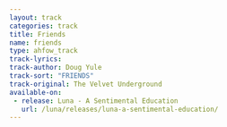 ```yaml
---
layout: track
categories: track
title: Friends
name: friends
type: ahfow_track
track-lyrics: 
track-author: Doug Yule
track-sort: "FRIENDS"
track-original: The Velvet Underground
available-on:
 - release: Luna - A Sentimental Education
   url: /luna/releases/luna-a-sentimental-education/
---
```

